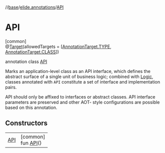 //[base](../../../index.md)/[elide.annotations](../index.md)/[API](index.md)

# API

[common]\
@[Target](https://kotlinlang.org/api/latest/jvm/stdlib/kotlin.annotation/-target/index.html)(allowedTargets = [[AnnotationTarget.TYPE](https://kotlinlang.org/api/latest/jvm/stdlib/kotlin.annotation/-annotation-target/-t-y-p-e/index.html), [AnnotationTarget.CLASS](https://kotlinlang.org/api/latest/jvm/stdlib/kotlin.annotation/-annotation-target/-c-l-a-s-s/index.html)])

annotation class [API](index.md)

Marks an application-level class as an API interface, which defines the abstract surface of a single unit of business logic; combined with [Logic](../-logic/index.md), classes annotated with `API` constitute a set of interface and implementation pairs.

API should only be affixed to interfaces or abstract classes. API interface parameters are preserved and other AOT- style configurations are possible based on this annotation.

## Constructors

| | |
|---|---|
| [API](-a-p-i.md) | [common]<br>fun [API](-a-p-i.md)() |
